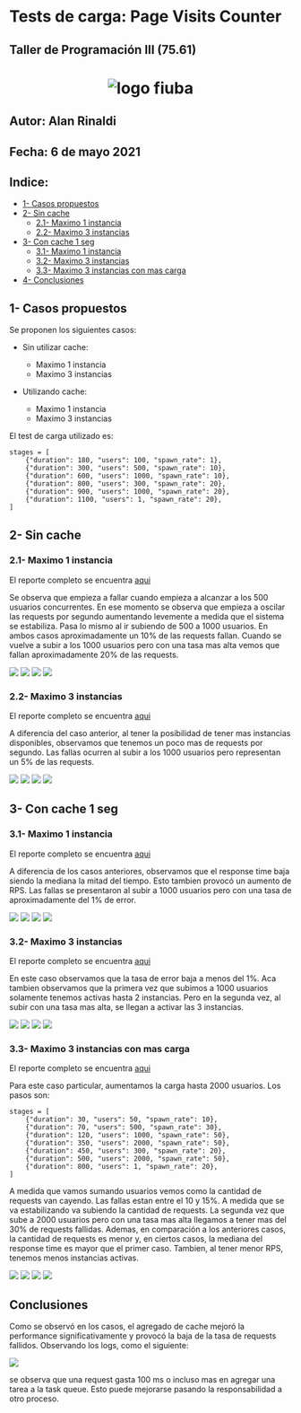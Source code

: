 # Tests de carga: Page Visits Counter
## Taller de Programación III (75.61)

<h1 align="center">
  <img src="./images/logofiuba.jpg" alt="logo fiuba">
</h1>

## Autor: Alan Rinaldi
## Fecha: 6 de mayo 2021




## Indice:

- [1- Casos propuestos](#1--casos-propuestos)
- [2- Sin cache](#2--sin-cache)
    - [2.1- Maximo 1 instancia](#21--maximo-1-instancia)
    - [2.2- Maximo 3 instancias](#22--maximo-3-instancias)
- [3- Con cache 1 seg](#3--con-cache-1-seg)
    - [3.1- Maximo 1 instancia](#31--maximo-1-instancia)
    - [3.2- Maximo 3 instancias](#32--maximo-3-instancias)
    - [3.3- Maximo 3 instancias con mas carga](#33--maximo-3-instancias-con-mas-carga)
- [4- Conclusiones](#4--conclusiones)

## 1- Casos propuestos

Se proponen los siguientes casos:

* Sin utilizar cache:
    * Maximo 1 instancia
    * Maximo 3 instancias

* Utilizando cache:
    * Maximo 1 instancia
    * Maximo 3 instancias

El test de carga utilizado es:

```
stages = [
    {"duration": 180, "users": 100, "spawn_rate": 1},
    {"duration": 300, "users": 500, "spawn_rate": 10},
    {"duration": 600, "users": 1000, "spawn_rate": 10},
    {"duration": 800, "users": 300, "spawn_rate": 20},
    {"duration": 900, "users": 1000, "spawn_rate": 20},
    {"duration": 1100, "users": 1, "spawn_rate": 20},
]
```

## 2- Sin cache
### 2.1- Maximo 1 instancia

El reporte completo se encuentra [aqui](./reportes/sin_cache_1_instancia_report.html)

Se observa que empieza a fallar cuando empieza a alcanzar a los 500 usuarios concurrentes. En ese momento se observa que empieza a oscilar las requests por segundo aumentando levemente a medida que el sistema se estabiliza. Pasa lo mismo al ir subiendo de 500 a 1000 usuarios. En ambos casos aproximadamente un 10% de las requests fallan. Cuando se vuelve a subir a los 1000 usuarios pero con una tasa mas alta vemos que fallan aproximadamente 20% de las requests.

<img src="/images/sin_cache_1_instancia_requests.png">
<img src="/images/sin_cache_1_instancia_response_time.png">
<img src="/images/sin_cache_1_instancia_users.png">
<img src="/images/sin_cache_1_instancia_instancias.png">

### 2.2- Maximo 3 instancias

El reporte completo se encuentra [aqui](./reportes/sin_cache_3_instancia_report.html)

A diferencia del caso anterior, al tener la posibilidad de tener mas instancias disponibles, observamos que tenemos un poco mas de requests por segundo. Las fallas ocurren al subir a los 1000 usuarios pero representan un 5% de las requests.

<img src="/images/sin_cache_3_instancia_requests.png">
<img src="/images/sin_cache_3_instancia_response_time.png">
<img src="/images/sin_cache_3_instancia_users.png">
<img src="/images/sin_cache_3_instancia_instancias.png">

## 3- Con cache 1 seg
### 3.1- Maximo 1 instancia

El reporte completo se encuentra [aqui](./reportes/con_cache_1_instancia_report.html)

A diferencia de los casos anteriores, observamos que el response time baja siendo la mediana la mitad del tiempo. Esto tambien provocó un aumento de RPS. Las fallas se presentaron al subir a 1000 usuarios pero con una tasa de aproximadamente del 1% de error.

<img src="/images/con_cache_1_instancia_requests.png">
<img src="/images/con_cache_1_instancia_response_time.png">
<img src="/images/con_cache_1_instancia_users.png">
<img src="/images/con_cache_1_instancia_instancias.png">

### 3.2- Maximo 3 instancias

El reporte completo se encuentra [aqui](./reportes/con_cache_3_instancia_report.html)

En este caso observamos que la tasa de error baja a menos del 1%.
Aca tambien observamos que la primera vez que subimos a 1000 usuarios solamente tenemos activas hasta 2 instancias. Pero en la segunda vez, al subir con una tasa mas alta, se llegan a activar las 3 instancias.

<img src="/images/con_cache_3_instancia_requests.png">
<img src="/images/con_cache_3_instancia_response_time.png">
<img src="/images/con_cache_3_instancia_users.png">
<img src="/images/con_cache_3_instancia_instancias.png">

### 3.3- Maximo 3 instancias con mas carga

El reporte completo se encuentra [aqui](./reportes/con_cache_3_instancia_mayor_carga_reporte.html)

Para este caso particular, aumentamos la carga hasta 2000 usuarios. Los pasos son:

```
stages = [
    {"duration": 30, "users": 50, "spawn_rate": 10},
    {"duration": 70, "users": 500, "spawn_rate": 30},
    {"duration": 120, "users": 1000, "spawn_rate": 50},
    {"duration": 350, "users": 2000, "spawn_rate": 50},
    {"duration": 450, "users": 300, "spawn_rate": 20},
    {"duration": 500, "users": 2000, "spawn_rate": 50},
    {"duration": 800, "users": 1, "spawn_rate": 20},
]
```
A medida que vamos sumando usuarios vemos como la cantidad de requests van cayendo. Las fallas estan entre el 10 y 15%. A medida que se va estabilizando va subiendo la cantidad de requests. La segunda vez que sube a 2000 usuarios pero con una tasa mas alta llegamos a tener mas del 30% de requests fallidas. Ademas, en comparación a los anteriores casos, la cantidad de requests es menor y, en ciertos casos, la mediana del response time es mayor que el primer caso.
Tambien, al tener menor RPS, tenemos menos instancias activas.

<img src="/images/con_cache_3_instancia_mayor_carga_requests.png">
<img src="/images/con_cache_3_instancia_mayor_carga_response_time.png">
<img src="/images/con_cache_3_instancia_mayor_carga_users.png">
<img src="/images/con_cache_3_instancia_mayor_carga_instancias.png">

## Conclusiones

Como se observó en los casos, el agregado de cache mejoró la performance significativamente y provocó la baja de la tasa de requests fallidos.
Observando los logs, como el siguiente:

<img src="/images/logs.png">

se observa que una request gasta 100 ms o incluso mas en agregar una tarea a la task queue. Esto puede mejorarse pasando la responsabilidad a otro proceso.
